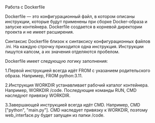 Работа с Dockerfile

Dockerfile — это конфигурационный файл, в котором описаны инструкции, которые будут применены при сборке Docker-образа и запуске контейнера. Dockerfile создается в корневой директории проекта и не имеет расширения.

Синтаксис Dockerfile близок к синтаксису конфигурационных файлов .ini. На каждую строчку приходится одна инструкция. Инструкции пишутся капсом, а их значения отделяются пробелом.

Dockerfile имеет следующую логику заполнения:

1.Первой инструкцией всегда идёт FROM с указанием родительского образа. Например, FROM python:3.11.

2.Инструкция WORKDIR устанавливает рабочий каталог контейнера. Например, WORKDIR /code. Последующие команды RUN, CMD наследуют привязку WORKDIR.

3.Завершающей инструкцией всегда идёт CMD. Например, CMD ["python", "main.py"]. CMD наследует привязку к WORKDIR, поэтому web_interface.py будет запущен из папки /code.

